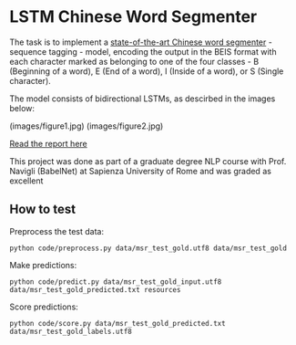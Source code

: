 # LSTM Chinese Word Segmenter

The task is to implement a [state-of-the-art Chinese word segmenter](https://www.aclweb.org/anthology/D18-1529/) - sequence tagging - model, encoding the output in the BEIS format with each character marked as belonging to one of the four classes - B (Beginning of a word), E (End of a word), I (Inside of a word), or S (Single character).

The model consists of bidirectional LSTMs, as descirbed in the images below:

(images/figure1.jpg) (images/figure2.jpg)

[Read the report here](report.pdf)

This project was done as part of a graduate degree NLP course with Prof. Navigli (BabelNet) at Sapienza University of Rome and was graded as excellent


## How to test

Preprocess the test data:
```
python code/preprocess.py data/msr_test_gold.utf8 data/msr_test_gold
```

Make predictions:
```
python code/predict.py data/msr_test_gold_input.utf8 data/msr_test_gold_predicted.txt resources
```

Score predictions:
```
python code/score.py data/msr_test_gold_predicted.txt data/msr_test_gold_labels.utf8
```


